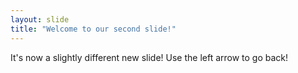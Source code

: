 ```yaml
---
layout: slide
title: "Welcome to our second slide!"
---
```

It's now a slightly different new slide!
Use the left arrow to go back!
